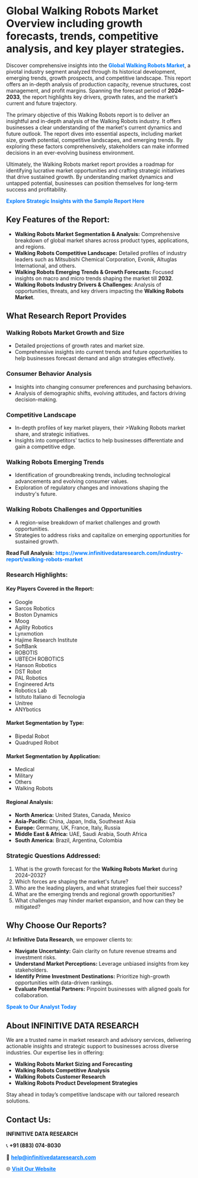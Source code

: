 <h1>Global Walking Robots Market Overview including growth forecasts, trends, competitive analysis, and key player strategies.</h1>
<p>
Discover comprehensive insights into the 
<a href="https://www.infinitivedataresearch.com/industry-report/walking-robots-market" rel="dofollow" style="color: #007BFF; text-decoration: none;"><strong>Global Walking Robots Market</strong></a>, a pivotal industry segment analyzed through its historical development, emerging trends, growth prospects, and competitive landscape. This report offers an in-depth analysis of production capacity, revenue structures, cost management, and profit margins. Spanning the forecast period of <strong>2024–2033</strong>, the report highlights key drivers, growth rates, and the market’s current and future trajectory.
</p>
<p>
The primary objective of this Walking Robots report is to deliver an insightful and in-depth analysis of the Walking Robots industry. It offers businesses a clear understanding of the market's current dynamics and future outlook. The report dives into essential aspects, including market size, growth potential, competitive landscapes, and emerging trends. By exploring these factors comprehensively, stakeholders can make informed decisions in an ever-evolving business environment.
</p>
<p>
Ultimately, the Walking Robots market report provides a roadmap for identifying lucrative market opportunities and crafting strategic initiatives that drive sustained growth. By understanding market dynamics and untapped potential, businesses can position themselves for long-term success and profitability.
</p>
<p>
<a href="https://www.infinitivedataresearch.com/request-sample/reportId=111580" style="color: #007BFF; text-decoration: none;"><strong>Explore Strategic Insights with the Sample Report Here</strong></a>
</p>

<h2>Key Features of the Report:</h2>
<ul>
<li><strong>Walking Robots Market Segmentation & Analysis:</strong> Comprehensive breakdown of global market shares across product types, applications, and regions.</li>
<li><strong>Walking Robots Competitive Landscape:</strong> Detailed profiles of industry leaders such as Mitsubishi Chemical Corporation, Evonik, Altuglas International, and others.</li>
<li><strong>Walking Robots Emerging Trends & Growth Forecasts:</strong> Focused insights on macro and micro trends shaping the market till <strong>2032</strong>.</li>
<li><strong>Walking Robots Industry Drivers & Challenges:</strong> Analysis of opportunities, threats, and key drivers impacting the <strong>Walking Robots Market</strong>.</li>
</ul>

<h2>What Research Report Provides</h2>
<h3>Walking Robots Market Growth and Size</h3>
<ul>
<li>Detailed projections of growth rates and market size.</li>
<li>Comprehensive insights into current trends and future opportunities to help businesses forecast demand and align strategies effectively.</li>
</ul>

<h3>Consumer Behavior Analysis</h3>
<ul>
<li>Insights into changing consumer preferences and purchasing behaviors.</li>
<li>Analysis of demographic shifts, evolving attitudes, and factors driving decision-making.</li>
</ul>

<h3>Competitive Landscape</h3>
<ul>
<li>In-depth profiles of key market players, their >Walking Robots market share, and strategic initiatives.</li>
<li>Insights into competitors' tactics to help businesses differentiate and gain a competitive edge.</li>
</ul>

<h3>Walking Robots Emerging Trends</h3>
<ul>
<li>Identification of groundbreaking trends, including technological advancements and evolving consumer values.</li>
<li>Exploration of regulatory changes and innovations shaping the industry's future.</li>
</ul>

<h3>Walking Robots Challenges and Opportunities</h3>
<ul>
<li>A region-wise breakdown of market challenges and growth opportunities.</li>
<li>Strategies to address risks and capitalize on emerging opportunities for sustained growth.</li>
</ul>
<p><strong>Read Full Analysis:</strong> <a href="https://www.infinitivedataresearch.com/industry-report/walking-robots-market" rel="dofollow" style="color: #007BFF; text-decoration: none;"><strong>https://www.infinitivedataresearch.com/industry-report/walking-robots-market</strong></a></p>
<h3>Research Highlights:</h3>
<h4>Key Players Covered in the Report:</h4>
<ul><li>Google</li><li>Sarcos Robotics</li><li>Boston Dynamics</li><li>Moog</li><li>Agility Robotics</li><li>Lynxmotion</li><li>Hajime Research Institute</li><li>SoftBank</li><li>ROBOTIS</li><li>UBTECH ROBOTICS</li><li>Hanson Robotics</li><li>DST Robot</li><li>PAL Robotics</li><li>Engineered Arts</li><li>Robotics Lab</li><li>Istituto Italiano di Tecnologia</li><li>Unitree</li><li>ANYbotics</li></ul>
<h4>Market Segmentation by Type:</h4>
<ul><li>Bipedal Robot</li><li>Quadruped Robot</li></ul>
<h4>Market Segmentation by Application:</h4>
<ul><li>Medical</li><li>Military</li><li>Others</li><li>Walking Robots</li></ul>

<h4>Regional Analysis:</h4>
<ul>
<li><strong>North America:</strong> United States, Canada, Mexico</li>
<li><strong>Asia-Pacific:</strong> China, Japan, India, Southeast Asia</li>
<li><strong>Europe:</strong> Germany, UK, France, Italy, Russia</li>
<li><strong>Middle East & Africa:</strong> UAE, Saudi Arabia, South Africa</li>
<li><strong>South America:</strong> Brazil, Argentina, Colombia</li>
</ul>

<h3>Strategic Questions Addressed:</h3>
<ol>
<li>What is the growth forecast for the <strong>Walking Robots Market</strong> during 2024–2032?</li>
<li>Which forces are shaping the market's future?</li>
<li>Who are the leading players, and what strategies fuel their success?</li>
<li>What are the emerging trends and regional growth opportunities?</li>
<li>What challenges may hinder market expansion, and how can they be mitigated?</li>
</ol>

<h2>Why Choose Our Reports?</h2>
<p>At <strong>Infinitive Data Research</strong>, we empower clients to:</p>
<ul>
<li><strong>Navigate Uncertainty:</strong> Gain clarity on future revenue streams and investment risks.</li>
<li><strong>Understand Market Perceptions:</strong> Leverage unbiased insights from key stakeholders.</li>
<li><strong>Identify Prime Investment Destinations:</strong> Prioritize high-growth opportunities with data-driven rankings.</li>
<li><strong>Evaluate Potential Partners:</strong> Pinpoint businesses with aligned goals for collaboration.</li>
</ul>
<p><a href="https://www.infinitivedataresearch.com/industry-report/walking-robots-market" rel="dofollow" style="color: #007BFF; text-decoration: none;"><strong>Speak to Our Analyst Today</strong></a></p>

<h2>About INFINITIVE DATA RESEARCH</h2>
<p>We are a trusted name in market research and advisory services, delivering actionable insights and strategic support to businesses across diverse industries. Our expertise lies in offering:</p>
<ul>
<li><strong>Walking Robots Market Sizing and Forecasting</strong></li>
<li><strong>Walking Robots Competitive Analysis</strong></li>
<li><strong>Walking Robots Customer Research</strong></li>
<li><strong>Walking Robots Product Development Strategies</strong></li>
</ul>
<p>Stay ahead in today’s competitive landscape with our tailored research solutions.</p>

<h2>Contact Us:</h2>
<p><strong>INFINITIVE DATA RESEARCH</strong></p>
<p>📞 <strong>+91 (883) 074-8030</strong></p>
<p>📧 <strong><a href="mailto:help@infinitivedataresearch.com" style="color: #007BFF;">help@infinitivedataresearch.com</a></strong></p>
<p>🌐 <strong><a href="https://www.infinitivedataresearch.com" rel="dofollow" style="color: #007BFF;">Visit Our Website</a></strong></p>